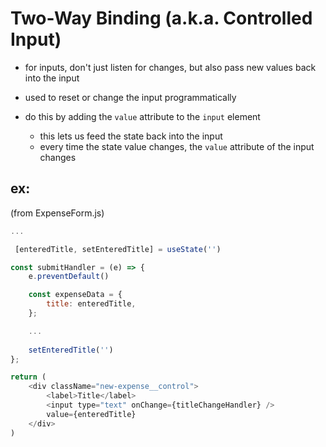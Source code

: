 # Two-Way Binding (a.k.a. Controlled Input)
* for inputs, don't just listen for changes, but also pass new values back into the input

* used to reset or change the input programmatically

* do this by adding the ```value``` attribute to the ```input``` element
    * this lets us feed the state back into the input
    * every time the state value changes, the ```value``` attribute of the input changes


## ex:
(from ExpenseForm.js)
```javascript
...

 [enteredTitle, setEnteredTitle] = useState('')

const submitHandler = (e) => {
    e.preventDefault()

    const expenseData = {
        title: enteredTitle,
    };

    ...
    
    setEnteredTitle('')
};

return (
    <div className="new-expense__control">
        <label>Title</label>
        <input type="text" onChange={titleChangeHandler} />
        value={enteredTitle}
    </div>
)
```